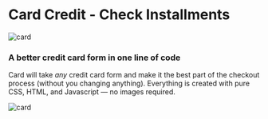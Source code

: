 # Card Credit - Check Installments

![card](https://2utfff4d3dkt3biit53nsvep-wpengine.netdna-ssl.com/wp-content/uploads/2018/06/credit-card.gif)


### A better credit card form in one line of code

Card will take *any* credit card form and make it the best part of the checkout process (without you changing anything). Everything is created with pure CSS, HTML, and Javascript — no images required.

![card](http://i.imgur.com/qG3TenO.gif)
